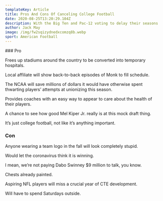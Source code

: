 ```yaml
---
templateKey: Article
title: Pros And Cons Of Canceling College Football
date: 2020-08-25T13:20:29.104Z
description: With the Big Ten and Pac-12 voting to delay their seasons this week, the debate has been raging over the relative value and safety of playing college football during the pandemic.
author: Jack May
image: /img/fw2sqizydnedxcomzq8b.webp
sport: American Football
---
```

### Pro

Frees up stadiums around the country to be converted into temporary hospitals.

Local affiliate will show back-to-back episodes of Monk to fill schedule.

The NCAA will save millions of dollars it would have otherwise spent thwarting players’ attempts at unionizing this season.

Provides coaches with an easy way to appear to care about the health of their players.

A chance to see how good Mel Kiper Jr. really is at this mock draft thing.

It’s just college football, not like it’s anything important.

### Con

Anyone wearing a team logo in the fall will look completely stupid.

Would let the coronavirus think it is winning.

I mean, we’re not paying Dabo Swinney $9 million to talk, you know.

Chests already painted.

Aspiring NFL players will miss a crucial year of CTE development.

Will have to spend Saturdays outside.
